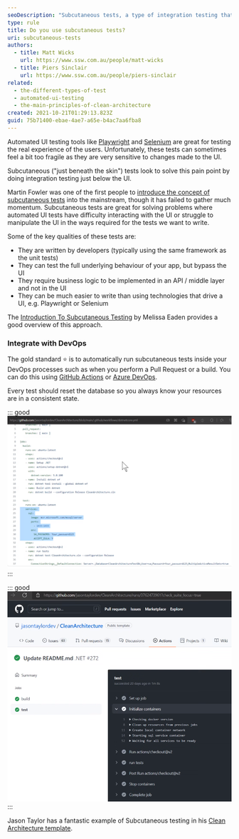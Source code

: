 ```yaml
---
seoDescription: "Subcutaneous tests, a type of integration testing that bypasses the UI, providing a more stable and efficient way to test your application's underlying behavior."
type: rule
title: Do you use subcutaneous tests?
uri: subcutaneous-tests
authors:
  - title: Matt Wicks
    url: https://www.ssw.com.au/people/matt-wicks
  - title: Piers Sinclair
    url: https://www.ssw.com.au/people/piers-sinclair
related:
  - the-different-types-of-test
  - automated-ui-testing
  - the-main-principles-of-clean-architecture
created: 2021-10-21T01:29:13.823Z
guid: 75b71400-ebae-4ae7-a65e-b4ac7aa6fba8
---
```

Automated UI testing tools like [Playwright](https://playwright.dev/) and [Selenium](https://www.selenium.dev/) are great for testing the real experience of the users. Unfortunately, these tests can sometimes feel a bit too fragile as they are very sensitive to changes made to the UI. 

Subcutaneous ("just beneath the skin") tests look to solve this pain point by doing integration testing just below the UI.

<!--endintro-->

Martin Fowler was one of the first people to [introduce the concept of subcutaneous tests](https://martinfowler.com/bliki/SubcutaneousTest.html) into the mainstream, though it has failed to gather much momentum. Subcutaneous tests are great for solving problems where automated UI tests have difficulty interacting with the UI or struggle to manipulate the UI in the ways required for the tests we want to write.

Some of the key qualities of these tests are:

* They are written by developers (typically using the same framework as the unit tests)
* They can test the full underlying behaviour of your app, but bypass the UI
* They require business logic to be implemented in an API / middle layer and not in the UI
* They can be much easier to write than using technologies that drive a UI, e.g. Playwright or Selenium

The [Introduction To Subcutaneous Testing](https://www.ministryoftesting.com/dojo/lessons/introduction-to-subcutaneous-testing) by Melissa Eaden provides a good overview of this approach.

### Integrate with DevOps

The gold standard ⭐ is to automatically run subcutaneous tests inside your DevOps processes such as when you perform a Pull Request or a build. You can do this using [GitHub Actions](https://github.com/features/actions) or [Azure DevOps](https://azure.microsoft.com/en-au/services/devops/).

Every test should reset the database so you always know your resources are in a consistent state.

::: good
![Figure: Good example - Define your workflows in yml files and containerize your testing](githubactionyml.png)
:::

::: good
![Figure: Good example - Your tests can then run in your DevOps pipelines](githubpipeline.png)
:::

Jason Taylor has a fantastic example of Subcutaneous testing in his [Clean Architecture template](https://github.com/jasontaylordev/CleanArchitecture/tree/main/tests).
